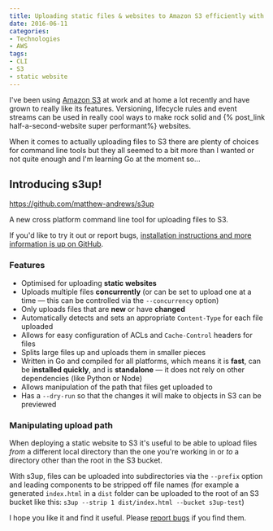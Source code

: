 ```yaml
---
title: Uploading static files & websites to Amazon S3 efficiently with s3up
date: 2016-06-11
categories:
- Technologies
- AWS
tags:
- CLI
- S3
- static website
---
```


I've been using [Amazon S3](https://aws.amazon.com/s3) at work and at home a lot recently and have grown to really like its features.  Versioning, lifecycle rules and event streams can be used in really cool ways to make rock solid and {% post_link half-a-second-website super performant%} websites.

When it comes to actually uploading files to S3 there are plenty of choices for command line tools but they all seemed to a bit more than I wanted or not quite enough and I'm learning Go at the moment so…

## Introducing s3up!

https://github.com/matthew-andrews/s3up

A new cross platform command line tool for uploading files to S3.

If you'd like to try it out or report bugs, [installation instructions and more information is up on GitHub](https://github.com/matthew-andrews/s3up).

### Features

- Optimised for uploading **static websites**
- Uploads multiple files **concurrently** (or can be set to upload one at a time — this can be controlled via the `--concurrency` option)
- Only uploads files that are **new** or have **changed**
- Automatically detects and sets an appropriate `Content-Type` for each file uploaded
- Allows for easy configuration of ACLs and `Cache-Control` headers for files
- Splits large files up and uploads them in smaller pieces
- Written in Go and compiled for all platforms, which means it is **fast**, can be **installed quickly**, and is **standalone** — it does not rely on other dependencies (like Python or Node)
- Allows manipulation of the path that files get uploaded to 
- Has a `--dry-run` so that the changes it will make to objects in S3 can be previewed

### Manipulating upload path

When deploying a static website to S3 it's useful to be able to upload files *from* a different local directory than the one you're working in or *to* a directory other than the root in the S3 bucket.

With s3up, files can be uploaded into subdirectories via the `--prefix` option and leading components to be stripped off file names (for example a generated `index.html` in a `dist` folder can be uploaded to the root of an S3 bucket like this: `s3up --strip 1 dist/index.html --bucket s3up-test`)

I hope you like it and find it useful.  Please [report bugs](https://github.com/matthew-andrews/s3up/issues) if you find them.
